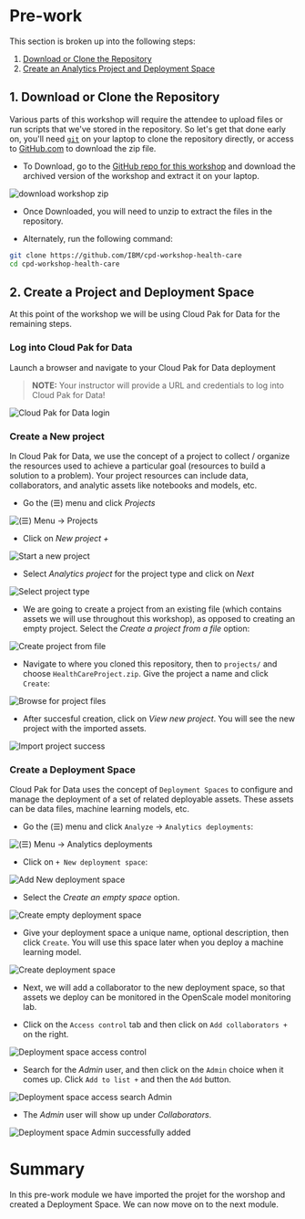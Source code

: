 # Pre-work

This section is broken up into the following steps:

1. [Download or Clone the Repository](#1-download-or-clone-the-repository)
1. [Create an Analytics Project and Deployment Space](#2-create-a-project-and-deployment-space)

## 1. Download or Clone the Repository

Various parts of this workshop will require the attendee to upload files or run scripts that we've stored in the repository. So let's get that done early on, you'll need [`git`](https://git-scm.com) on your laptop to clone the repository directly, or access to [GitHub.com](https://github.com/) to download the zip file.

* To Download, go to the [GitHub repo for this workshop](https://github.com/IBM/cpd-workshop-health-care) and download the archived version of the workshop and extract it on your laptop.

![download workshop zip](../images/pre-work/cpd-git-zip-download.png)

* Once Downloaded, you will need to unzip to extract the files in the repository.

* Alternately, run the following command:

```bash
git clone https://github.com/IBM/cpd-workshop-health-care
cd cpd-workshop-health-care
```

## 2. Create a Project and Deployment Space

At this point of the workshop we will be using Cloud Pak for Data for the remaining steps.

### Log into Cloud Pak for Data

Launch a browser and navigate to your Cloud Pak for Data deployment

> **NOTE:** Your instructor will provide a URL and credentials to log into Cloud Pak for Data!

![Cloud Pak for Data login](../images/pre-work/cpd-login.png)

### Create a New project

In Cloud Pak for Data, we use the concept of a project to collect / organize the resources used to achieve a particular goal (resources to build a solution to a problem). Your project resources can include data, collaborators, and analytic assets like notebooks and models, etc.

* Go the (☰) menu and click *Projects*

![(☰) Menu -> Projects](../images/pre-work/cpd-projects-menu.png)

* Click on *New project +*

![Start a new project](../images/pre-work/cpd-new-project.png)

* Select *Analytics project* for the project type and click on *Next*

![Select project type](../images/pre-work/cpd-project-type.png)

* We are going to create a project from an existing file (which contains assets we will use throughout this workshop), as opposed to creating an empty project. Select the _*Create a project from a file*_ option:

![Create project from file](../images/pre-work/cpd-create-project-from-sample.png)

* Navigate to where you cloned this repository, then to `projects/` and choose `HealthCareProject.zip`. Give the project a name and click `Create`:

![Browse for project files](../images/pre-work/cpd-import-project.png)

* After succesful creation, click on *View new project*. You will see the new project with the imported assets.

![Import project success](../images/pre-work/cpd-import-project-success.png)

### Create a Deployment Space

Cloud Pak for Data uses the concept of `Deployment Spaces` to configure and manage the deployment of a set of related deployable assets. These assets can be data files, machine learning models, etc.

* Go the (☰) menu and click `Analyze` -> `Analytics deployments`:

![(☰) Menu -> Analytics deployments](../images/pre-work/cpd-choose-analytics-deployments.png)

* Click on `+ New deployment space`:

![Add New deployment space](../images/pre-work/cpd-add-new-deployment-space.png)

* Select the _*Create an empty space*_ option.

![Create empty deployment space](../images/pre-work/cpd-create-empty-deployment-space.png)

* Give your deployment space a unique name, optional description, then click `Create`. You will use this space later when you deploy a machine learning model.

![Create deployment space](../images/pre-work/cpd-create-deployment-space.png)

* Next, we will add a collaborator to the new deployment space, so that assets we deploy can be monitored in the OpenScale model monitoring lab.

* Click on the `Access control` tab and then click on `Add collaborators +` on the right.

![Deployment space access control](../images/pre-work/cpd-deployment-space-access-control.png)

* Search for the *Admin* user, and then click on the `Admin` choice when it comes up. Click `Add to list +` and then the `Add` button.

![Deployment space access search Admin](../images/pre-work/cpd-access-search-admin.png)

* The *Admin* user will show up under *Collaborators*.

![Deployment space Admin successfully added](../images/pre-work/cpd-collaborator-added.png)

# Summary

In this pre-work module we have imported the projet for the worshop and created a Deployment Space. We can now move on to the next module.
